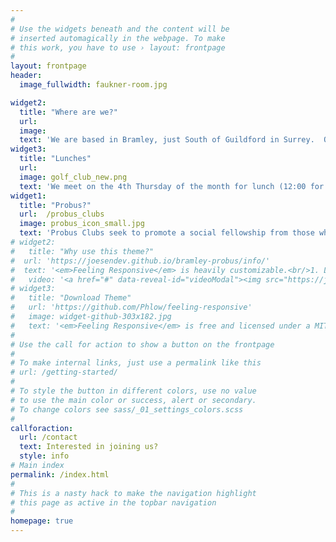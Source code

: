 ```yaml
---
#
# Use the widgets beneath and the content will be
# inserted automagically in the webpage. To make
# this work, you have to use › layout: frontpage
#
layout: frontpage
header:
  image_fullwidth: faukner-room.jpg

widget2:
  title: "Where are we?"
  url: 
  image: 
  text: 'We are based in Bramley, just South of Guildford in Surrey.  Our membership is predominantly from Bramley, Wonersh, Shamley Green, Shalford, and Grafham; although some members come from much further afield.  '
widget3:
  title: "Lunches"
  url: 
  image: golf_club_new.png
  text: 'We meet on the 4th Thursday of the month for lunch (12:00 for 12:30) at <a href="https://www.bramleygolfclub.co.uk/">Bramley Golf Club</a>.   In the winter months the lunch is followed by a speaker.<br><br>Some lunches (e.g. summer BBQ and Christmas) are deemed to be special in that members are actively encouraged to invite a partner and/or guest'
widget1:
  title: "Probus?"
  url:  /probus_clubs
  image: probus_icon_small.jpg
  text: 'Probus Clubs seek to promote a social fellowship from those who are semi or fully retired from business or professional careers.'
# widget2:
#   title: "Why use this theme?"
#  url: 'https://joesendev.github.io/bramley-probus/info/'
#  text: '<em>Feeling Responsive</em> is heavily customizable.<br/>1. Language-Support :)<br/>2. Optimized for speed and it&#39;s responsive.<br/>3. Built on <a href="http://foundation.zurb.com/">Foundation Framework</a>.<br/>4. Seven different # # Headers.<br/>5. Customizable navigation, footer,...'
#   video: '<a href="#" data-reveal-id="videoModal"><img src="https://joesendev.github.io/bramley-probus/images/start-video-feeling-responsive-302x182.jpg" width="302" height="182" alt=""/></a>'
# widget3:
#   title: "Download Theme"
#   url: 'https://github.com/Phlow/feeling-responsive'
#   image: widget-github-303x182.jpg
#   text: '<em>Feeling Responsive</em> is free and licensed under a MIT License. Make it your own and start building. The code is well-documented and explains you how it works.'
#
# Use the call for action to show a button on the frontpage
#
# To make internal links, just use a permalink like this
# url: /getting-started/
#
# To style the button in different colors, use no value
# to use the main color or success, alert or secondary.
# To change colors see sass/_01_settings_colors.scss
#
callforaction:  
  url: /contact
  text: Interested in joining us?
  style: info
# Main index  
permalink: /index.html
#
# This is a nasty hack to make the navigation highlight
# this page as active in the topbar navigation
#
homepage: true
---
```

<script>/*
<div id="videoModal" class="reveal-modal large" data-reveal="">
   <div class="flex-video widescreen vimeo" style="display: block;">
    <iframe width="1280" height="720" src="https://www.youtube.com/embed/3b5zCFSmVvU" frameborder="0" allowfullscreen></iframe>
  </div>
  <a class="close-reveal-modal">&#215;</a>
</div>
*/</script>